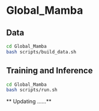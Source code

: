 # Global_Mamba

## Data

```bash
cd Global_Mamba
bash scripts/build_data.sh
```

## Training and Inference 
```bash
cd Global_Mamba
bash scripts/run.sh
```


** Updating ......**